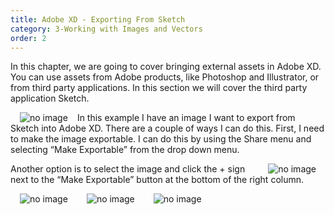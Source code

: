 ```yaml
---
title: Adobe XD - Exporting From Sketch
category: 3-Working with Images and Vectors
order: 2
---
```


In this chapter, we are going to cover bringing external assets in Adobe XD. You can use assets from Adobe products, like Photoshop and Illustrator, or from third party applications. In this section we will cover the third party application Sketch.  


<img style="padding: 0px 15px; float: left" src="https://iwilfried.github.io/Adobe-XD-eBook/images/XD-Export-Sketch-01.png" alt="no image"/>In this example I have an image I want to export from Sketch into Adobe XD.
There are a couple of ways I can do this. First, I need to make the image exportable. I can do this by using the Share menu and selecting
“Make Exportable” from the drop down menu.  




<img style="padding: 0px 15px; float: right" src="https://iwilfried.github.io/Adobe-XD-eBook/images/XD-Export-Sketch-02.png" alt="no image"/>Another option is to select the image and click the + sign next to the “Make Exportable” button at the bottom of the right column.


<img style="padding: 0px 15px; float: left" src="https://iwilfried.github.io/Adobe-XD-eBook/images/XD-Export-Sketch-03.png" alt="no image"/>  



<img style="padding: 0px 15px; float: left" src="https://iwilfried.github.io/Adobe-XD-eBook/images/XD-Artboards-03.png" alt="no image"/>

<img style="padding: 0px 15px; float: left" src="https://iwilfried.github.io/Adobe-XD-eBook/images/XD-Artboards-03.png" alt="no image"/>
&nbsp;   

&nbsp;   

&nbsp;   